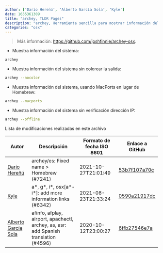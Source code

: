 ```yaml
---
author: ['Darío Hereñú', 'Alberto García Sola', 'Kyle']
date: 1635361309
title: "archey, TLDR Pages"
description: "archey, Herramienta sencilla para mostrar información del sistema con estilo."
categories: "osx"
---
```

> Más información: <https://github.com/joshfinnie/archey-osx>.

- Muestra información del sistema:

```bash
archey
```

- Muestra información del sistema sin colorear la salida:

```bash
archey --nocolor
```

- Muestra información del sistema, usando MacPorts en lugar de Homebrew:

```bash
archey --macports
```

- Muestra información del sistema sin verificación dirección IP:

```bash
archey --offline
```
Lista de modificaciones realizadas en este archivo


Autor | Descripción | Formato de fecha ISO 8601 | Enlace a GitHub
------|-----|-----|-----
[Darío Hereñú](mailto:magallania@gmail.com) | archey/es: Fixed name > Homebrew (#7241) | 2021-10-27T21:01:49 | [53b7f107a70c](https://github.com/tldr-pages/tldr/commit/53b7f107a70c217df3d70f7627881dfc3e1e15f5)
[Kyle](mailto:76597257+Gitleptune@users.noreply.github.com) | a*, g*, i*, osx[a*-i*]: add more information links (#6342) | 2021-08-23T21:33:24 | [0590a21917dc](https://github.com/tldr-pages/tldr/commit/0590a21917dc981d3cc64b8094b1cffa9d0a3b78)
[Alberto García Sola](mailto:44441820+dawalberto@users.noreply.github.com) | afinfo, afplay, airport, apachectl, archey, as, asr: add Spanish translation (#4596) | 2020-10-12T23:00:27 | [6ffb27546e7a](https://github.com/tldr-pages/tldr/commit/6ffb27546e7a1ae721ea732aa42b9adc44453da2)

